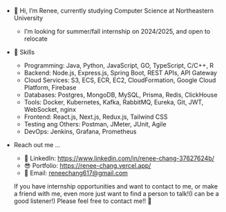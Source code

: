 - 👋 Hi, I’m Renee, currently studying Computer Science at Northeastern University
  - I’m looking for summer/fall internship on 2024/2025, and open to relocate

- 🚀 Skills
  - Programming: Java, Python, JavaScript, GO, TypeScript, C/C++, R
  - Backend: Node.js, Express.js, Spring Boot, REST APIs, API Gateway
  - Cloud Services: S3, ECS, ECR, EC2, CloudFormation, Google Cloud Platform, Firebase
  - Databases: Postgres, MongoDB, MySQL, Prisma, Redis, ClickHouse
  - Tools: Docker, Kubernetes, Kafka, RabbitMQ, Eureka, Git, JWT, WebSocket, nginx
  - Frontend: React.js, Next.js, Redux.js, Tailwind CSS
  - Testing ang Others: Postman, JMeter, JUnit, Agile
  - DevOps: Jenkins, Grafana, Prometheus
  
- Reach out me ...
  - 💼 LinkedIn: https://www.linkedin.com/in/renee-chang-37627624b/
  - 😎 Portfolio: https://renee-chang.vercel.app/
  - 🌹 Email: reneechang617@gmail.com


  If you have internship opportunities and want to contact to me, or make a friend with me, even more just want to find a person to talk!(I can be a good listener!)
  Please feel free to contact me!! 🤝
<!---
Reneechang17/Reneechang17 is a ✨ special ✨ repository because its `README.md` (this file) appears on your GitHub profile.
You can click the Preview link to take a look at your changes.
--->
